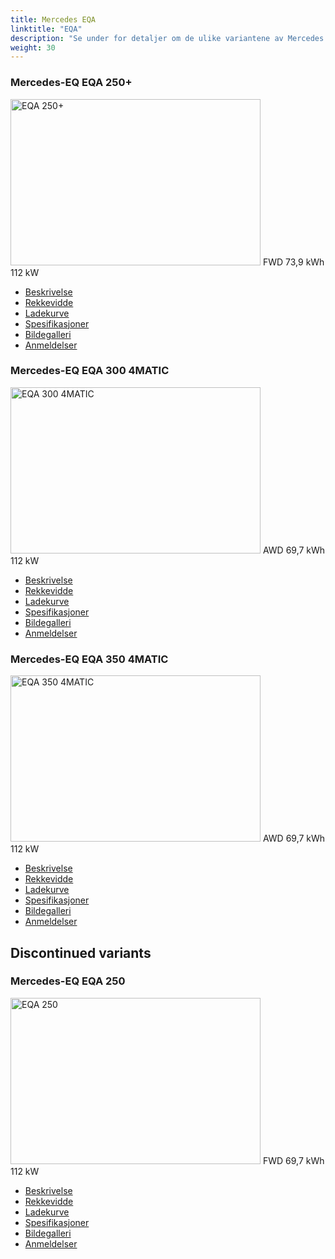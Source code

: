 ```yaml
---
title: Mercedes EQA
linktitle: "EQA"
description: "Se under for detaljer om de ulike variantene av Mercedes EQA"
weight: 30
---
```

<!-- markdownlint-disable MD033 -->
<!-- markdownlint-disable MD010 -->
<div class="container p-3 mb-4 bg-body-tertiary rounded border">
<h3>Mercedes-EQ EQA 250+</h3>
	<div class="row">
		<div class="col col-12 col-md-6">
			<a href="eqa_250plus/"><img src="https://media.evkx.net/multimedia/models/mercedes/eqa/eqa_250plus/main_1_xst.jpg" class="img-fluid" width="400px" height="266px" alt="EQA 250+" ></a>
<i class="bi bi-record2-fill"></i> FWD <i class="bi bi-battery-full"></i> 73,9 kWh <i class="bi bi-ev-station"></i> 112 kW 
		</div>
		<div class="col col-12 col-md-6">
			<ul class="list-group list-group-flush">
				<li class="list-group-item list-group-item-action"><a href="eqa_250plus/" class="text-decoration-none text-black"><i class="bi-car-front"></i> Beskrivelse</a></li>
				<li class="list-group-item list-group-item-action"><a href="eqa_250plus/rangeandconsumption/" class="text-decoration-none text-black" ><i class="bi-file-earmark-bar-graph"></i> Rekkevidde</a></li>
				<li class="list-group-item list-group-item-action"><a href="eqa_250plus/chargingcurve/" class="text-decoration-none text-black" ><i class="bi-battery-charging"></i> Ladekurve</a></li>
				<li class="list-group-item list-group-item-action"><a href="eqa_250plus/specifications/" class="text-decoration-none text-black" ><i class="bi-layout-text-sidebar-reverse"></i> Spesifikasjoner</a></li>
				<li class="list-group-item list-group-item-action"><a href="eqa_250plus/gallery/" class="text-decoration-none text-black" ><i class="bi-images"></i> Bildegalleri</a></li>
				<li class="list-group-item list-group-item-action"><a href="eqa_250plus/reviews/" class="text-decoration-none text-black" ><i class="bi-person-video2"></i> Anmeldelser</a></li>
			</ul>
		</div>
	</div>
</div>
<div class="container p-3 mb-4 bg-body-tertiary rounded border">
<h3>Mercedes-EQ EQA 300 4MATIC</h3>
	<div class="row">
		<div class="col col-12 col-md-6">
			<a href="eqa_300_4matic/"><img src="https://media.evkx.net/multimedia/models/mercedes/eqa/eqa_300_4matic/main_1_xst.jpg" class="img-fluid" width="400px" height="266px" alt="EQA 300 4MATIC" ></a>
<i class="bi bi-record2-fill"></i> AWD <i class="bi bi-battery-full"></i> 69,7 kWh <i class="bi bi-ev-station"></i> 112 kW 
		</div>
		<div class="col col-12 col-md-6">
			<ul class="list-group list-group-flush">
				<li class="list-group-item list-group-item-action"><a href="eqa_300_4matic/" class="text-decoration-none text-black"><i class="bi-car-front"></i> Beskrivelse</a></li>
				<li class="list-group-item list-group-item-action"><a href="eqa_300_4matic/rangeandconsumption/" class="text-decoration-none text-black" ><i class="bi-file-earmark-bar-graph"></i> Rekkevidde</a></li>
				<li class="list-group-item list-group-item-action"><a href="eqa_300_4matic/chargingcurve/" class="text-decoration-none text-black" ><i class="bi-battery-charging"></i> Ladekurve</a></li>
				<li class="list-group-item list-group-item-action"><a href="eqa_300_4matic/specifications/" class="text-decoration-none text-black" ><i class="bi-layout-text-sidebar-reverse"></i> Spesifikasjoner</a></li>
				<li class="list-group-item list-group-item-action"><a href="eqa_300_4matic/gallery/" class="text-decoration-none text-black" ><i class="bi-images"></i> Bildegalleri</a></li>
				<li class="list-group-item list-group-item-action"><a href="eqa_300_4matic/reviews/" class="text-decoration-none text-black" ><i class="bi-person-video2"></i> Anmeldelser</a></li>
			</ul>
		</div>
	</div>
</div>
<div class="container p-3 mb-4 bg-body-tertiary rounded border">
<h3>Mercedes-EQ EQA 350 4MATIC</h3>
	<div class="row">
		<div class="col col-12 col-md-6">
			<a href="eqa_350_4matic/"><img src="https://media.evkx.net/multimedia/models/mercedes/eqa/eqa_350_4matic/main_1_xst.jpg" class="img-fluid" width="400px" height="266px" alt="EQA 350 4MATIC" ></a>
<i class="bi bi-record2-fill"></i> AWD <i class="bi bi-battery-full"></i> 69,7 kWh <i class="bi bi-ev-station"></i> 112 kW 
		</div>
		<div class="col col-12 col-md-6">
			<ul class="list-group list-group-flush">
				<li class="list-group-item list-group-item-action"><a href="eqa_350_4matic/" class="text-decoration-none text-black"><i class="bi-car-front"></i> Beskrivelse</a></li>
				<li class="list-group-item list-group-item-action"><a href="eqa_350_4matic/rangeandconsumption/" class="text-decoration-none text-black" ><i class="bi-file-earmark-bar-graph"></i> Rekkevidde</a></li>
				<li class="list-group-item list-group-item-action"><a href="eqa_350_4matic/chargingcurve/" class="text-decoration-none text-black" ><i class="bi-battery-charging"></i> Ladekurve</a></li>
				<li class="list-group-item list-group-item-action"><a href="eqa_350_4matic/specifications/" class="text-decoration-none text-black" ><i class="bi-layout-text-sidebar-reverse"></i> Spesifikasjoner</a></li>
				<li class="list-group-item list-group-item-action"><a href="eqa_350_4matic/gallery/" class="text-decoration-none text-black" ><i class="bi-images"></i> Bildegalleri</a></li>
				<li class="list-group-item list-group-item-action"><a href="eqa_350_4matic/reviews/" class="text-decoration-none text-black" ><i class="bi-person-video2"></i> Anmeldelser</a></li>
			</ul>
		</div>
	</div>
</div>
<h2>Discontinued variants</h2>

<div class="container p-3 mb-4 bg-body-tertiary rounded border">
<h3>Mercedes-EQ EQA 250</h3>
	<div class="row">
		<div class="col col-12 col-md-6">
			<a href="eqa_250/"><img src="https://media.evkx.net/multimedia/models/mercedes/eqa/eqa_250/main_1_xst.jpg" class="img-fluid" width="400px" height="266px" alt="EQA 250" ></a>
<i class="bi bi-record2-fill"></i> FWD <i class="bi bi-battery-full"></i> 69,7 kWh <i class="bi bi-ev-station"></i> 112 kW 
		</div>
		<div class="col col-12 col-md-6">
			<ul class="list-group list-group-flush">
				<li class="list-group-item list-group-item-action"><a href="eqa_250/" class="text-decoration-none text-black"><i class="bi-car-front"></i> Beskrivelse</a></li>
				<li class="list-group-item list-group-item-action"><a href="eqa_250/rangeandconsumption/" class="text-decoration-none text-black" ><i class="bi-file-earmark-bar-graph"></i> Rekkevidde</a></li>
				<li class="list-group-item list-group-item-action"><a href="eqa_250/chargingcurve/" class="text-decoration-none text-black" ><i class="bi-battery-charging"></i> Ladekurve</a></li>
				<li class="list-group-item list-group-item-action"><a href="eqa_250/specifications/" class="text-decoration-none text-black" ><i class="bi-layout-text-sidebar-reverse"></i> Spesifikasjoner</a></li>
				<li class="list-group-item list-group-item-action"><a href="eqa_250/gallery/" class="text-decoration-none text-black" ><i class="bi-images"></i> Bildegalleri</a></li>
				<li class="list-group-item list-group-item-action"><a href="eqa_250/reviews/" class="text-decoration-none text-black" ><i class="bi-person-video2"></i> Anmeldelser</a></li>
			</ul>
		</div>
	</div>
</div>
